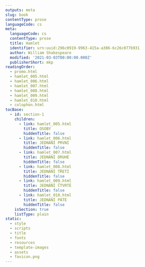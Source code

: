 ```yaml
---
outputs: meta
slug: book
contentType: prose
languageCode: cs
meta:
  languageCode: cs
  contentType: prose
  title: Hamlet
  identifier: urn:uuid:296c0919-9963-415a-a386-6c26c077b931
  author: William Shakespeare
  modified: '2021-03-03T00:00:00.000Z'
  publisherShort: mkp
readingOrder:
  - promo.html
  - hamlet_005.html
  - hamlet_006.html
  - hamlet_007.html
  - hamlet_008.html
  - hamlet_009.html
  - hamlet_010.html
  - colophon.html
tocBase:
  - id: section-1
    children:
      - link: hamlet_005.html
        title: OSOBY
        hiddenTitle: false
      - link: hamlet_006.html
        title: JEDNÁNÍ PRVNÍ
        hiddenTitle: false
      - link: hamlet_007.html
        title: JEDNÁNÍ DRUHÉ
        hiddenTitle: false
      - link: hamlet_008.html
        title: JEDNÁNÍ TŘETÍ
        hiddenTitle: false
      - link: hamlet_009.html
        title: JEDNÁNÍ ČTVRTÉ
        hiddenTitle: false
      - link: hamlet_010.html
        title: JEDNÁNÍ PÁTÉ
        hiddenTitle: false
    isSection: true
    listType: plain
static:
  - style
  - scripts
  - title
  - fonts
  - resources
  - template-images
  - assets
  - favicon.png
---
```

